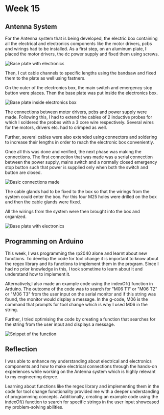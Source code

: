 # Week 15

## Antenna System

For the Antenna system that is being developed, the electric box containing all the electrical and electronics components like the motor drivers, pcbs and wirings had to be installed. As a first step, on an aluminum plate, I placed the motor drivers, the dc power supply and fixed them using screws. 

![Base plate with electronics](IMG71.jpeg)

Then, I cut cable channels to specific lengths using the bandsaw and fixed them to the plate as well using fastners.

On the outer of the electronics box, the main switch and emergency stop button were places.
Then the base plate was put inside the electronics box.

![Base plate inside electronics box](IMG72.jpeg)

The connections between motor drivers, pcbs and power supply were made. Following this, I had to extend the cables of  2 inductive probes for which I soldered the probes with a 3 core wire respectively. Several wires for the motors, drivers etc. had to crimped as well.

Further, several cables were also extended using connectors and soldering to increase their lengths in order to reach the electronic box conveniently.

Once all this was done and verified, the next phase was making the connections. The first connection that was made was a serial connection between the power supply, mains switch and a normally closed emergency stop button such that power is supplied only when both the switch and button are closed. 

![Basic connections made](IMG73.jpeg)

The cable glands had to be fixed to the box so that the wirings from the system could enter the box. For this four M25 holes were drilled on the box and then the cable glands were fixed.

All the wirings from the system were then brought into the box and organized. 

![Base plate with electronics](IMG74.jpeg)


## Programming on Arduino

This week, I was programming the rp2040 alone and learnt about new functions. To develop the code for tool change it is important to know about the regex library and its functions to implement them in the program. Since I had no prior knowledge in this, I took sometime to learn about it and understand how to implement it.

Alternatively,I also made an example code using the indexOf() function in Arduino. The outcome of the code was to search for "M06 T1" or "M06 T2" or "M06 T3" from the user input on the serial monitor and if this string was found, the monitor would display a message. In the g-code, M06 is the command that prompts for tool change which is why I used M06 in the string.

Further, I tried optimising the code by creating a function that searches for the string from the user input and displays a message.

![Snippet of the function](IMG75.png)

## Reflection

I was able to enhance my understanding about electrical and electronics components and how to make electrical connections through the hands-on experiences while working on the Antenna system which is highly relevant to my engineering degree.

 Learning about functions like the regex library and implementing them in the code for tool change functionality provided me with a deeper understanding of programming concepts. Additionally, creating an example code using the indexOf() function to search for specific strings in the user input showcased my problem-solving abilities.



